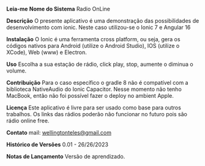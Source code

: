 **Leia-me**
**Nome do Sistema**
Radio OnLine

**Descrição**
O presente aplicativo é uma demonstração das possibilidades de desenvolvimento com ionic.
Neste caso utilizou-se o Ionic 7 e Angular 16

**Instalação**
O Ionic é uma ferramenta cross platform, ou seja, gera os códigos nativos para Android (utilize o Android Studio), IOS (utilize o XCode), Web (www) e Electron.

**Uso**
Escolha a sua estação de rádio, click play, stop, aumente o diminua o volume.

**Contribuição**
Para o caso específico o gradle 8 não é compatível com a biblioteca NativeAudio do Ionic Capacitor.
Nesse momento não tenho MacBook, então não foi possível fazer o deploy no ambient Apple.

**Licença**
Este aplicativo é livre para ser usado como base para outros trabalhos.
Os links das rádios poderão não funcionar no futuro pois são rádio online free.

**Contato**
mail: wellingtonteles@gmail.com

**Histórico de Versões**
0.01 - 26/26/2023 

**Notas de Lançamento**
Versão de aprendizado.